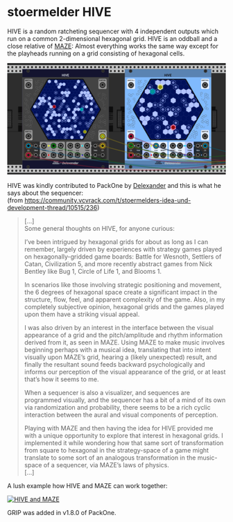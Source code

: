 # stoermelder HIVE

HIVE is a random ratcheting sequencer with 4 independent outputs which run on a common 2-dimensional hexagonal grid. HIVE is an oddball and a close relative of [MAZE](./Maze.md): Almost everything works the same way except for the playheads running on a grid consisting of hexagonal cells.

![HIVE Intro](./Hive-intro.gif)

HIVE was kindly contributed to PackOne by [Delexander](https://github.com/anlexmatos) and this is what he says about the sequencer:  
(from https://community.vcvrack.com/t/stoermelders-idea-und-development-thread/10515/236)

> [...]  
> Some general thoughts on HIVE, for anyone curious:
> 
> I’ve been intrigued by hexagonal grids for about as long as I can remember, largely driven by experiences with strategy games played on hexagonally-gridded game boards: Battle for Wesnoth, Settlers of Catan, Civilization 5, and more recently abstract games from Nick Bentley like Bug 1, Circle of Life 1, and Blooms 1.
> 
> In scenarios like those involving strategic positioning and movement, the 6 degrees of hexagonal space create a significant impact in the structure, flow, feel, and apparent complexity of the game. Also, in my completely subjective opinion, hexagonal grids and the games played upon them have a striking visual appeal.
> 
> I was also driven by an interest in the interface between the visual appearance of a grid and the pitch/amplitude and rhythm information derived from it, as seen in MAZE. Using MAZE to make music involves beginning perhaps with a musical idea, translating that into intent visually upon MAZE’s grid, hearing a (likely unexpected) result, and finally the resultant sound feeds backward psychologically and informs our perception of the visual appearance of the grid, or at least that’s how it seems to me.
> 
> When a sequencer is also a visualizer, and sequences are programmed visually, and the sequencer has a bit of a mind of its own via randomization and probability, there seems to be a rich cyclic interaction between the aural and visual components of perception.
> 
> Playing with MAZE and then having the idea for HIVE provided me with a unique opportunity to explore that interest in hexagonal grids. I implemented it while wondering how that same sort of transformation from square to hexagonal in the strategy-space of a game might translate to some sort of an analogous transformation in the music-space of a sequencer, via MAZE’s laws of physics.  
> [...]

A lush example how HIVE and MAZE can work together:

[![HIVE and MAZE](https://img.youtube.com/vi/NtzNKnPsqjo/0.jpg)](https://www.youtube.com/watch?v=NtzNKnPsqjo)

GRIP was added in v1.8.0 of PackOne.